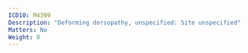 ```yaml
---
ICD10: M4399
Description: "Deforming dorsopathy, unspecified: Site unspecified"
Matters: No
Weight: 0
---
```



